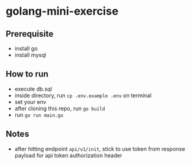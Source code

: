 # golang-mini-exercise

## Prerequisite
- install go
- install mysql

## How to run
- execute db.sql
- inside directory, run ``cp .env.example .env`` on terminal
- set your env
- after cloning this repo, run ``go build``
- run ``go run main.go``

## Notes
- after hitting endpoint ``api/v1/init``, stick to use token from response payload for api token authorization header

